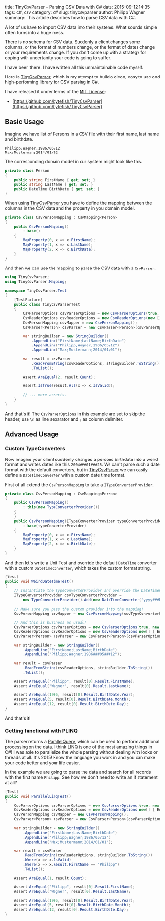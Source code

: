 ﻿title: TinyCsvParser - Parsing CSV Data with C#
date: 2015-09-12 14:35
tags: c#, csv
category: c#
slug: tinycsvparser
author: Philipp Wagner
summary: This article describes how to parse CSV data with C#.

[TinyCsvParser]: https://github.com/bytefish/TinyCsvParser
[MIT License]: https://opensource.org/licenses/MIT

A lot of us have to import CSV data into their systems. What sounds simple often turns into a huge mess. 

There is no schema for CSV data. Suddenly a client changes some columns, or the format of numbers change, or the 
format of dates change or your requirements change. If you don't come up with a strategy for coping with uncertanity 
your code is going to suffer.

I have been there. I have written all this unmaintainable code myself.

Here is [TinyCsvParser], which is my attempt to build a clean, easy to use and high-performing library for CSV parsing in C#.

I have released it under terms of the [MIT License]:

* [https://github.com/bytefish/TinyCsvParser](https://github.com/bytefish/TinyCsvParser)

## Basic Usage ##

Imagine we have list of Persons in a CSV file with their first name, last name and birthdate.

```
Philipp;Wagner;1986/05/12
Max;Musterman;2014/01/02
```

The corresponding domain model in our system might look like this.

```csharp
private class Person
{
    public string FirstName { get; set; }
    public string LastName { get; set; }
    public DateTime BirthDate { get; set; }
}
```

When using [TinyCsvParser] you have to define the mapping between the columns in the CSV data and the property in you domain model.

```csharp
private class CsvPersonMapping : CsvMapping<Person>
{
    public CsvPersonMapping()
        : base()
    {
        MapProperty(0, x => x.FirstName);
        MapProperty(1, x => x.LastName);
        MapProperty(2, x => x.BirthDate);
    }
}
```

And then we can use the mapping to parse the CSV data with a ``CsvParser``.

```csharp
using TinyCsvParser;
using TinyCsvParser.Mapping;

namespace TinyCsvParser.Test
{
    [TestFixture]
    public class TinyCsvParserTest
    {
        CsvParserOptions csvParserOptions = new CsvParserOptions(true,  new[] { ';' });
        CsvReaderOptions csvReaderOptions = new CsvReaderOptions(new []{Environment.NewLine});
        CsvPersonMapping csvMapper = new CsvPersonMapping();
        CsvParser<Person> csvParser = new CsvParser<Person>(csvParserOptions, csvMapper);

        var stringBuilder = new StringBuilder()
            .AppendLine("FirstName;LastName;BirthDate")
            .AppendLine("Philipp;Wagner;1986/05/12")
            .AppendLine("Max;Mustermann;2014/01/01");

        var result = csvParser
            .ReadFromString(csvReaderOptions, stringBuilder.ToString())
            .ToList();

        Assert.AreEqual(2, result.Count);

        Assert.IsTrue(result.All(x => x.IsValid));
        
        // ... more asserts.
    }
}
```
   
And that's it! The ``CsvParserOptions`` in this example are set to skip the header, use ``\n`` as line separator and ``;`` as column delimiter.

## Advanced Usage ##

### Custom TypeConverters ###

Now imagine your client suddenly changes a persons birthdate into a weird format and writes dates like this ``2004###01###25``. We can't parse such 
a date format with the default converters, but in [TinyCsvParser] we can easily define a ``DateTimeConverter`` with a custom date time format.

First of all extend the ``CsvPersonMapping`` to take a ``ITypeConverterProvider``.

```csharp
private class CsvPersonMapping : CsvMapping<Person>
{
    public CsvPersonMapping()
        : this(new TypeConverterProvider())
    {
    }
    public CsvPersonMapping(ITypeConverterProvider typeConverterProvider)
        : base(typeConverterProvider)
    {
        MapProperty(0, x => x.FirstName);
        MapProperty(1, x => x.LastName);
        MapProperty(2, x => x.BirthDate);
    }
}
```

And then let's write a Unit Test and override the default ``DateTime`` converter with a custom ``DateTimeConverter``, which takes the custom format string.

```csharp
[Test]
public void WeirdDateTimeTest()
{
    // Instantiate the TypeConverterProvider and override the DateTimeConverter:
    ITypeConverterProvider csvTypeConverterProvider = 
        new TypeConverterProvider().Add(new DateTimeConverter("yyyy###MM###dd"));
    
    // Make sure you pass the custom provider into the mapping!
    CsvPersonMapping csvMapper = new CsvPersonMapping(csvTypeConverterProvider);

    // And this is business as usual!
    CsvParserOptions csvParserOptions = new CsvParserOptions(true, new[] { ';' });
    CsvReaderOptions csvReaderOptions = new CsvReaderOptions(new[] { Environment.NewLine });
    CsvParser<Person> csvParser = new CsvParser<Person>(csvParserOptions, csvMapper);

    var stringBuilder = new StringBuilder()
        .AppendLine("FirstName;LastName;BirthDate")
        .AppendLine("Philipp;Wagner;1986###05###12");

    var result = csvParser
        .ReadFromString(csvReaderOptions, stringBuilder.ToString())
        .ToList();

    Assert.AreEqual("Philipp", result[0].Result.FirstName);
    Assert.AreEqual("Wagner", result[0].Result.LastName);

    Assert.AreEqual(1986, result[0].Result.BirthDate.Year);
    Assert.AreEqual(5, result[0].Result.BirthDate.Month);
    Assert.AreEqual(12, result[0].Result.BirthDate.Day);
}
```

And that's it!

### Getting functional with PLINQ ###

[ParallelQuery]: https://msdn.microsoft.com/en-us/library/system.linq.parallelquery(v=vs.100).aspx

The parser returns a [ParallelQuery], which can be used to perform additional processing on the data. I think LINQ is one of the most amazing things in C#! I was 
able to parallelize the whole parsing without dealing with locks or threads at all. It's 2015! Know the language you work in and you can make your code better and 
your life easier.

In the example we are going to parse the data and search for all records with the first name ``Philipp``. See how we don't need to write an if statement at all?

```csharp
[Test]
public void ParallelLinqTest()
{
    CsvParserOptions csvParserOptions = new CsvParserOptions(true, new[] { ';' });
    CsvReaderOptions csvReaderOptions = new CsvReaderOptions(new[] { Environment.NewLine });
    CsvPersonMapping csvMapper = new CsvPersonMapping();
    CsvParser<Person> csvParser = new CsvParser<Person>(csvParserOptions, csvMapper);

    var stringBuilder = new StringBuilder()
        .AppendLine("FirstName;LastName;BirthDate")
        .AppendLine("Philipp;Wagner;1986/05/12")
        .AppendLine("Max;Mustermann;2014/01/01");

    var result = csvParser
        .ReadFromString(csvReaderOptions, stringBuilder.ToString())
        .Where(x => x.IsValid)
        .Where(x => x.Result.FirstName == "Philipp")
        .ToList();

    Assert.AreEqual(1, result.Count);

    Assert.AreEqual("Philipp", result[0].Result.FirstName);
    Assert.AreEqual("Wagner", result[0].Result.LastName);

    Assert.AreEqual(1986, result[0].Result.BirthDate.Year);
    Assert.AreEqual(5, result[0].Result.BirthDate.Month);
    Assert.AreEqual(12, result[0].Result.BirthDate.Day);
}
```